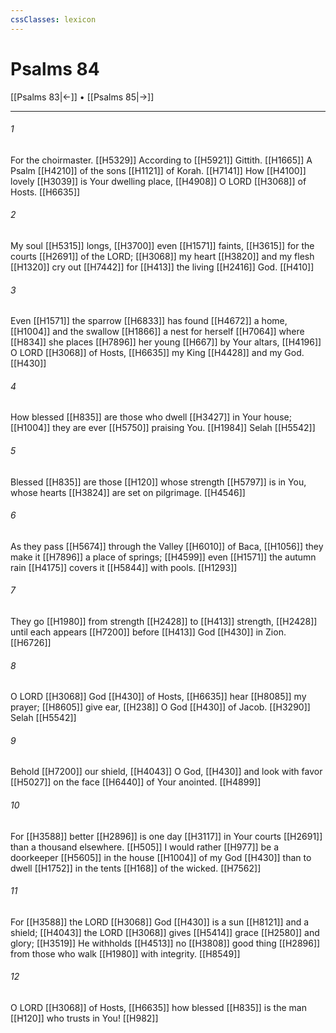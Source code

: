 ```yaml
---
cssClasses: lexicon
---
```


# Psalms 84

[[Psalms 83|←]] • [[Psalms 85|→]]

---

###### 1
For the choirmaster. [[H5329]] According to [[H5921]] Gittith. [[H1665]] A Psalm [[H4210]] of the sons [[H1121]] of Korah. [[H7141]] How [[H4100]] lovely [[H3039]] is Your dwelling place, [[H4908]] O LORD [[H3068]] of Hosts. [[H6635]]

###### 2
My soul [[H5315]] longs, [[H3700]] even [[H1571]] faints, [[H3615]] for the courts [[H2691]] of the LORD; [[H3068]] my heart [[H3820]] and my flesh [[H1320]] cry out [[H7442]] for [[H413]] the living [[H2416]] God. [[H410]]

###### 3
Even [[H1571]] the sparrow [[H6833]] has found [[H4672]] a home, [[H1004]] and the swallow [[H1866]] a nest for herself [[H7064]] where [[H834]] she places [[H7896]] her young [[H667]] by Your altars, [[H4196]] O LORD [[H3068]] of Hosts, [[H6635]] my King [[H4428]] and my God. [[H430]]

###### 4
How blessed [[H835]] are those who dwell [[H3427]] in Your house; [[H1004]] they are ever [[H5750]] praising You. [[H1984]] Selah [[H5542]]

###### 5
Blessed [[H835]] are those [[H120]] whose strength [[H5797]] is in You,  whose hearts [[H3824]] are set on pilgrimage. [[H4546]]

###### 6
As they pass [[H5674]] through the Valley [[H6010]] of Baca, [[H1056]] they make it [[H7896]] a place of springs; [[H4599]] even [[H1571]] the autumn rain [[H4175]] covers it [[H5844]] with pools. [[H1293]]

###### 7
They go [[H1980]] from strength [[H2428]] to [[H413]] strength, [[H2428]] until each appears [[H7200]] before [[H413]] God [[H430]] in Zion. [[H6726]]

###### 8
O LORD [[H3068]] God [[H430]] of Hosts, [[H6635]] hear [[H8085]] my prayer; [[H8605]] give ear, [[H238]] O God [[H430]] of Jacob. [[H3290]] Selah [[H5542]]

###### 9
Behold [[H7200]] our shield, [[H4043]] O God, [[H430]] and look with favor [[H5027]] on the face [[H6440]] of Your anointed. [[H4899]]

###### 10
For [[H3588]] better [[H2896]] is one day [[H3117]] in Your courts [[H2691]] than a thousand elsewhere. [[H505]] I would rather [[H977]] be a doorkeeper [[H5605]] in the house [[H1004]] of my God [[H430]] than to dwell [[H1752]] in the tents [[H168]] of the wicked. [[H7562]]

###### 11
For [[H3588]] the LORD [[H3068]] God [[H430]] is a sun [[H8121]] and a shield; [[H4043]] the LORD [[H3068]] gives [[H5414]] grace [[H2580]] and glory; [[H3519]] He withholds [[H4513]] no [[H3808]] good thing [[H2896]] from those who walk [[H1980]] with integrity. [[H8549]]

###### 12
O LORD [[H3068]] of Hosts, [[H6635]] how blessed [[H835]] is the man [[H120]] who trusts in You! [[H982]]

